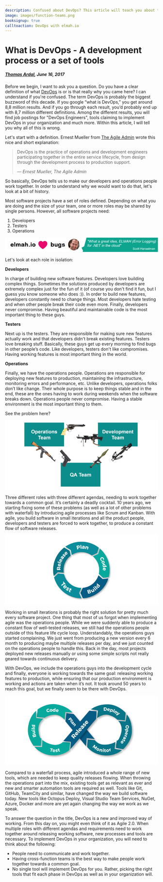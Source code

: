 ```yaml
---
description: Confused about DevOps? This article will teach you about the history of DevOps, the basic principles and how to implement DevOps in your organization.
image: images/function-teams.png
booksignup: true
calltoaction: DevOps with elmah.io
---
```


# What is DevOps - A development process or a set of tools

##### [Thomas Ardal](http://elmah.io/about/), June 16, 2017
 
 Before we begin, I want to ask you a question. Do you have a clear definition of what [DevOps](https://elmah.io/devops) is or is that really why you came here? I can understand if you're confused. The term DevOps is probably the biggest buzzword of this decade. If you google “what is DevOps,” you get around 8,8 million results. And if you go through each result, you’d probably end up with 8,7 million different definitions. Among the different results, you will find job postings for "DevOps Engineers", tools claiming to implement DevOps in your organization and much more. Within this article, I will tell you why all of this is wrong.

Let's start with a definition. Ernest Mueller from [The Agile Admin](https://theagileadmin.com/) wrote this nice and short explanation: 

> DevOps is the practice of operations and development engineers participating together in the entire service lifecycle, from design through the development process to production support.
> 
> &mdash; *Ernest Mueller, The Agile Admin*

So basically, DevOps tells us to make our developers and operations people work together. In order to understand why we would want to do that, let's look at a bit of history.

Most software projects have a set of roles defined. Depending on what you are doing and the size of your team, one or more roles may be shared by single persons. However, all software projects need:

1. Developers
2. Testers
3. Operations

[![Scott Hanselman quote](images/scott-hanselman.png)](https://elmah.io/?utm_source=blogbanner&utm_medium=blog&utm_campaign=blogbanner)

Let's look at each role in isolation:

**Developers**

In charge of building new software features. Developers love building complex things. Sometimes the solutions produced by developers are extremely complex just for the fun of it (of course you don't find it fun, but I guess you know someone who does :)). In order to build new features, developers constantly need to change things. Most developers hate testing and when other people break their code even more. Finally, developers never compromise. Having beautiful and maintainable code is the most important thing to these guys.

**Testers**

Next up is the testers. They are responsible for making sure new features actually work and that developers didn't break existing features. Testers love breaking stuff. Basically, these guys get up every morning to find bugs in other people’s code. Like developers, testers don't like compromises. Having working features is most important thing in the world.

**Operations**

Finally, we have the operations people. Operations are responsible for deploying new features to production, maintaining the infrastructure, monitoring errors and performance, etc. Unlike developers, operations folks don’t like change. Their whole purpose is to keep things stable and in the end, these are the ones having to work during weekends when the software breaks down. Operations people never compromise. Having a stable environment is the most important thing to them.

See the problem here?

![Team by function](images/function-teams.png)

Three different roles with three different agendas, needing to work together towards a common goal. It’s certainly a deadly cocktail. 10 years ago, we starting fixing some of these problems (as well as a lot of other problems with waterfall) by introducing agile processes like Scrum and Kanban. With agile, you build software in small iterations and all the product people, developers and testers are forced to work together, to produce a constant flow of software releases.

![Agile software process](images/agile-software-process.png)

Working in small iterations is probably the right solution for pretty much every software project. One thing that most of us forgot when implementing agile was the operations people. While we were suddenly able to produce a constant flow of well-tested releases, we still had the operations people outside of this feature life cycle loop. Understandably, the operations guys started complaining. We just went from producing a new version every 6 month to producing maybe multiple releases per day, and we just counted on the operations people to handle this. Back in the day, most projects deployed new releases manually or using some simple scripts not really geared towards continuous delivery.

With DevOps, we include the operations guys into the development cycle and finally, everyone is working towards the same goal: releasing working features to production, while ensuring that our production environment is working and actions are taken when it’s not. It took around 50 years to reach this goal, but we finally seem to be there with DevOps.

![DevOps software process](images/devops-software-process.png)

Compared to a waterfall process, agile introduced a whole range of new tools, which are needed to keep quality releases flowing. When throwing the operations part into the mix, existing tools get as relevant as ever and new and smarter automation tools are required as well. Tools like Git, GitHub, TeamCity and similar, have changed the way we build software today. New tools like Octopus Deploy, Visual Studio Team Services, NuGet, Azure, Docker and more are yet again changing the way we work as we speak.

To answer the question in the title, DevOps is a new and improved way of working. From this day on, you might even think of it as Agile 2.0. When multiple roles with different agendas and requirements need to work together around releasing working software, new processes and tools are necessary. To implement DevOps in your organization, you will need to think about the following:

* People need to communicate and work together.
* Having cross-function teams is the best way to make people work together towards a common goal.
* No single tool will implement DevOps for you. Rather, picking the right tools that fit each phase in DevOps as well as in your organization will.
